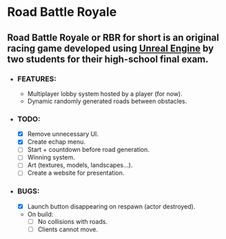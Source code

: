 # Road Battle Royale

## Road Battle Royale or RBR for short is an original racing game developed using [Unreal Engine](https://www.unrealengine.com/en-US/what-is-unreal-engine-4) by two students for their high-school final exam.

- ### FEATURES:
  - Multiplayer lobby system hosted by a player (for now).
  - Dynamic randomly generated roads between obstacles.

- ### TODO:
  - [x] Remove unnecessary UI.
  - [x] Create echap menu.
  - [ ] Start + countdown before road generation.
  - [ ] Winning system.
  - [ ] Art (textures, models, landscapes...).
  - [ ] Create a website for presentation.
  
- ### BUGS:
  - [x] Launch button disappearing on respawn (actor destroyed).
  - On build:
    - [ ] No collisions with roads.
    - [ ] Clients cannot move.
